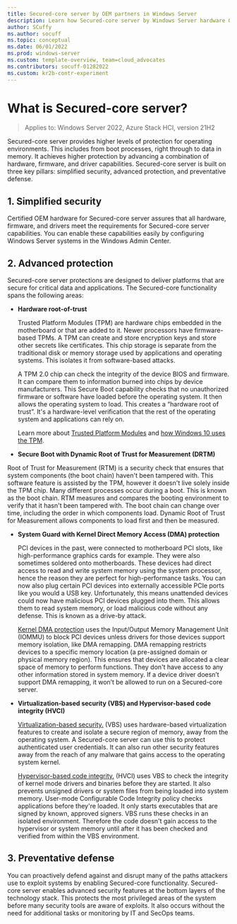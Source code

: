 ```yaml
---
title: Secured-core server by OEM partners in Windows Server
description: Learn how Secured-core server by Windows Server hardware OEMs offers advanced protection of your operating environment
author: SCuffy
ms.author: socuff
ms.topic: conceptual 
ms.date: 06/01/2022
ms.prod: windows-server
ms.custom: template-overview, team=cloud_advocates
ms.contributors: socuff-01282022
ms.custom: kr2b-contr-experiment
---
```


# What is Secured-core server?

>Applies to: Windows Server 2022, Azure Stack HCI, version 21H2

Secured-core server provides higher levels of protection for operating environments. This includes from boot processes, right through to data in memory. It achieves higher protection by advancing a combination of hardware, firmware, and driver capabilities. Secured-core server is built on three key pillars: simplified security, advanced protection, and preventative defense.

## 1. Simplified security

Certified OEM hardware for Secured-core server assures that all hardware, firmware, and drivers meet the requirements for Secured-core server capabilities. You can enable these capabilities easily by configuring Windows Server systems in the Windows Admin Center.

## 2. Advanced protection

Secured-core server protections are designed to deliver platforms that are secure for critical data and applications. The Secured-core functionality spans the following areas:

- **Hardware root-of-trust**

    Trusted Platform Modules (TPM) are hardware chips embedded in the motherboard or that are added to it. Newer processors have firmware-based TPMs.  A TPM can create and store encryption keys and store other secrets like certificates. This chip storage is separate from the traditional disk or memory storage used by applications and operating systems. This isolates it from software-based attacks.

    A TPM 2.0 chip can check the integrity of the device BIOS and firmware. It can compare them to information burned into chips by device manufacturers. This Secure Boot capability checks that no unauthorized firmware or software have loaded before the operating system. It then allows the operating system to load. This creates a “hardware root of trust”. It's a hardware-level verification that the rest of the operating system and applications can rely on.

    Learn more about [Trusted Platform Modules](/windows/security/information-protection/tpm/trusted-platform-module-overview) and [how Windows 10 uses the TPM](/windows/security/information-protection/tpm/how-windows-uses-the-tpm).

- **Secure Boot with Dynamic Root of Trust for Measurement (DRTM)**

Root of Trust for Measurement (RTM) is a security check that ensures that system components (the boot chain) haven't been tampered with. This software feature is assisted by the TPM, however it doesn't live solely inside the TPM chip. Many different processes occur during a boot. This is known as the boot chain. RTM measures and compares the booting environment to verify that it hasn't been tampered with. The boot chain can change over time, including the order in which components load. Dynamic Root of Trust for Measurement allows components to load first and then be measured.

- **System Guard with Kernel Direct Memory Access (DMA) protection**

    PCI devices in the past, were connected to motherboard PCI slots, like high-performance graphics cards for example. They were also sometimes soldered onto motherboards. These devices had direct access to read and write system memory using the system processor, hence the reason they are perfect for high-performance tasks. You can now also plug certain PCI devices into externally accessible PCIe ports like you would a USB key. Unfortunately, this means unattended devices could now have malicious PCI devices plugged into them. This allows them to read system memory, or load malicious code without any defense. This is known as a drive-by attack.

    [Kernel DMA protection](/windows/security/information-protection/kernel-dma-protection-for-thunderbolt) uses the Input/Output Memory Management Unit (IOMMU) to block PCI devices unless drivers for those devices support memory isolation, like DMA remapping. DMA remapping restricts devices to a specific memory location (a pre-assigned domain or physical memory region). This ensures that devices are allocated a clear space of memory to perform functions. They don't have access to any other information stored in system memory. If a device driver doesn’t support DMA remapping, it won’t be allowed to run on a Secured-core server.

- **Virtualization-based security (VBS) and Hypervisor-based code integrity (HVCI)**

    [Virtualization-based security.](/windows-hardware/design/device-experiences/oem-vbs) (VBS) uses hardware-based virtualization features to create and isolate a secure region of memory, away from the operating system. A Secured-core server can use this to protect authenticated user credentials. It can also run other security features away from the reach of any malware that gains access to the operating system kernel.

    [Hypervisor-based code integrity.](/windows-hardware/design/device-experiences/oem-hvci-enablement) (HVCI) uses VBS to check the integrity of kernel mode drivers and binaries before they are started. It also prevents unsigned drivers or system files from being loaded into system memory. User-mode Configurable Code Integrity policy checks applications before they're loaded. It only starts executables that are signed by known, approved signers. VBS runs these checks in an isolated environment. Therefore the code doesn't gain access to the hypervisor or system memory until after it has been checked and verified from within the VBS environment.

## 3. Preventative defense

You can proactively defend against and disrupt many of the paths attackers use to exploit systems by enabling Secured-core functionality. Secured-core server enables advanced security features at the bottom layers of the technology stack. This protects the most privileged areas of the system before many security tools are aware of exploits. It also occurs without the need for additional tasks or monitoring by IT and SecOps teams.
